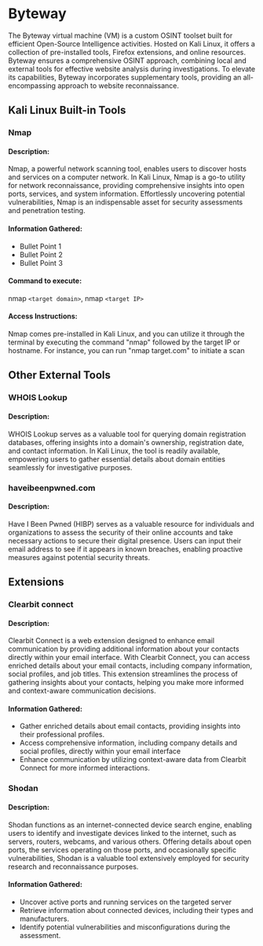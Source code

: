 
# Byteway

The Byteway virtual machine (VM) is a custom OSINT toolset built for efficient Open-Source Intelligence activities. Hosted on Kali Linux, it offers a collection of pre-installed tools, Firefox extensions, and online resources. Byteway ensures a comprehensive OSINT approach, combining local and external tools for effective website analysis during investigations. To elevate its capabilities, Byteway incorporates supplementary tools, providing an all-encompassing approach to website reconnaissance.
## Kali Linux Built-in Tools

### Nmap

#### Description:

Nmap, a powerful network scanning tool, enables users to discover hosts and services on a computer network. In Kali Linux, Nmap is a go-to utility for network reconnaissance, providing comprehensive insights into open ports, services, and system information. Effortlessly uncovering potential vulnerabilities, Nmap is an indispensable asset for security assessments and penetration testing.

#### Information Gathered:

- Bullet Point 1
- Bullet Point 2
- Bullet Point 3

#### Command to execute: 
nmap `<target domain>`, nmap `<target IP>`

#### Access Instructions:

Nmap comes pre-installed in Kali Linux, and you can utilize it through the terminal by executing the command "nmap" followed by the target IP or hostname. For instance, you can run "nmap target.com" to initiate a scan
## Other External Tools

### WHOIS Lookup

#### Description:

WHOIS Lookup serves as a valuable tool for querying domain registration databases, offering insights into a domain's ownership, registration date, and contact information. In Kali Linux, the tool is readily available, empowering users to gather essential details about domain entities seamlessly for investigative purposes.


### haveibeenpwned.com 

#### Description:

Have I Been Pwned (HIBP) serves as a valuable resource for individuals and organizations to assess the security of their online accounts and take necessary actions to secure their digital presence. Users can input their email address to see if it appears in known breaches, enabling proactive measures against potential security threats. 

## Extensions

### Clearbit connect

#### Description:

Clearbit Connect is a web extension designed to enhance email communication by providing additional information about your contacts directly within your email interface. With Clearbit Connect, you can access enriched details about your email contacts, including company information, social profiles, and job titles. This extension streamlines the process of gathering insights about your contacts, helping you make more informed and context-aware communication decisions.

#### Information Gathered:

- Gather enriched details about email contacts, providing insights into their professional profiles.
- Access comprehensive information, including company details and social profiles, directly within your email interface
- Enhance communication by utilizing context-aware data from Clearbit Connect for more informed interactions.

### Shodan

#### Description:

Shodan functions as an internet-connected device search engine, enabling users to identify and investigate devices linked to the internet, such as servers, routers, webcams, and various others. Offering details about open ports, the services operating on those ports, and occasionally specific vulnerabilities, Shodan is a valuable tool extensively employed for security research and reconnaissance purposes.

#### Information Gathered:

- Uncover active ports and running services on the targeted server
- Retrieve information about connected devices, including their types and manufacturers.
- Identify potential vulnerabilities and misconfigurations during the assessment.